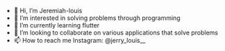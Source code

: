 - 👋 Hi, I’m Jeremiah-louis 
- 👀 I’m interested in solving problems through programming 
- 🌱 I’m currently learning flutter
- 💞️ I’m looking to collaborate on various applications that solve problems 
- 📫 How to reach me Instagram: @jerry_louis__ 

<!---
Orderlysequence/Orderlysequence is a ✨ special ✨ repository because its `README.md` (this file) appears on your GitHub profile.
You can click the Preview link to take a look at your changes.
--->
